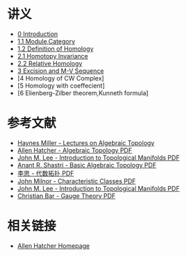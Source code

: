 # 讲义
- [0 Introduction ](/static/pdfs/0.intro-to-algebraic-topology.pdf)
- [1.1 Module,Category ](/static/pdfs/1.1-modules-categories.pdf)
- [1.2 Definition of Homology ](/static/pdfs/1.2-homology-groups.pdf)
- [2.1 Homotopy Invariance](/static/pdfs/2.1%20homotopy%20invariance.pdf)
- [2.2 Relative Homology](/static/pdfs/2.2%20relative%20homology.pdf)
- [3 Excision and M-V Sequence](/static/pdfs/3.Relative%20Homology,Excision&M-V.pdf)
- [4 Homology of CW Complex]
- [5 Homology with coeffecient]
- [6 Elienberg-Zilber theorem,Kunneth formula]

# 参考文献
- [Haynes Miller - Lectures on Algebraic Topology](/static/pdfs/AT%20Miller.pdf)
- [Allen Hatcher - Algebraic Topology PDF](/static/pdfs/AT%20hatcher.pdf)
- [John M. Lee - Introduction to Topological Manifolds PDF](/static/pdfs/TM%20Lee.pdf)
- [Anant R. Shastri - Basic Algebraic Topology PDF](/static/pdfs/AT%20Shastri.pdf)
- [李思 - 代数拓扑 PDF](/static/pdfs/AT%20李思.pdf)
- [John Milnor - Characteristic Classes PDF](/static/pdfs/characteristic-classes.pdf)
- [John M. Lee - Introduction to Topological Manifolds PDF](/static/pdfs/TM%20Lee.pdf)
- [Christian Bar - Gauge Theory  PDF](/static/pdfs/Gauge%20theory%20Bar.pdf)

# 相关链接
- [Allen Hatcher Homepage](https://pi.math.cornell.edu/~hatcher/)
